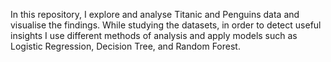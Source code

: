 In this repository, I explore and analyse Titanic and Penguins data and visualise the findings. While studying the datasets, in order to detect useful insights I use different methods of analysis and apply models such as Logistic Regression, Decision Tree, and Random Forest. 

